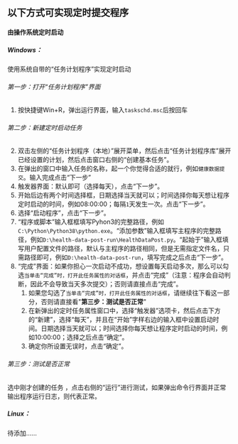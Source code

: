 ## 以下方式可实现定时提交程序
#### 由操作系统定时启动

##### Windows：

使用系统自带的“任务计划程序”实现定时启动

###### 第一步：打开“任务计划程序”界面

1. 按快捷键Win+R，弹出运行界面，输入`taskschd.msc`后按回车

###### 第二步：新建定时启动任务

2. 双击左侧的“任务计划程序（本地）”展开菜单，然后点击“任务计划程序库”展开已经设置的计划，然后点击窗口右侧的“创建基本任务”。
3. 在弹出的窗口中输入任务的名称，起一个你觉得合适的就行，例如`健康数据提交`。输入完成点击“下一步”
4. 触发器界面：默认即可（选择每天），点击“下一步”。
5. 开始后边有两个时间选择框，日期选择当天就可以；时间选择你每天想让程序定时启动的时间，例如08:00:00；每隔`1`天发生一次。点击“下一步”。
6. 选择“启动程序”，点击“下一步”。
7. “程序或脚本”输入框框填写Pyhon3的完整路径，例如`C:\Python\Python38\python.exe`。“添加参数”输入框填写主程序的完整路径，例如`D:\health-data-post-run\HealthDataPost.py`。“起始于”输入框填写用户配置文件的路径，默认与主程序的路径相同，但是无需指定文件名，只需路径即可，例如`D:\health-data-post-run`，填写完成之后点击“下一步”。
8. “完成”界面：如果你担心一次启动不成功，想设置每天启动多次，那么可以勾选`当单击“完成”时，打开此任务属性的对话框`，并点击“完成”（注意：程序会自动判断，因此不会导致当天多次提交）；否则请直接点击“完成”。
   1. 如果您勾选了`当单击“完成”时，打开此任务属性的对话框`，请继续往下看这一部分，否则请直接看"**第三步：测试是否正常**"
   2. 在新弹出的定时任务属性窗口中，选择“触发器”选项卡，然后点击下方的“新建”，选择“每天”，并且在“开始”字样右边的输入框中设置启动时间。日期选择当天就可以；时间选择你每天想让程序定时启动的时间，例如10:00:00；选择之后点击“确定”。
   3. 确定你所设置无误时，点击“确定”。

###### 第三步：测试是否正常

选中刚才创建的任务 ，点击右侧的“运行”进行测试，如果弹出命令行界面并正常输出程序运行日志，则代表正常。

##### Linux：

待添加……

